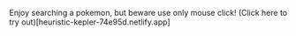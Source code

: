 Enjoy searching a pokemon, but beware use only mouse click! (Click here to try out)[heuristic-kepler-74e95d.netlify.app]
